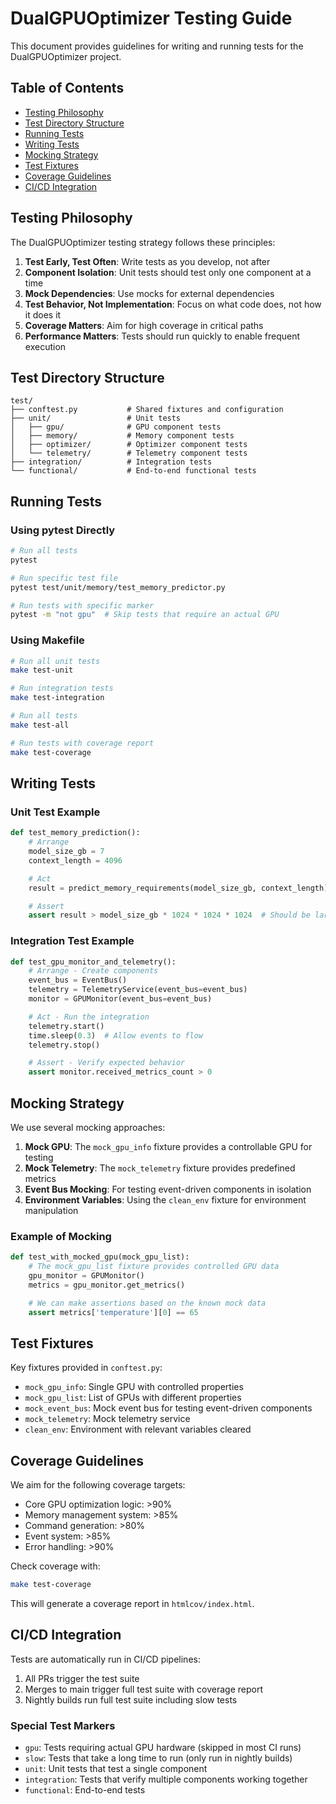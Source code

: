 # DualGPUOptimizer Testing Guide

This document provides guidelines for writing and running tests for the DualGPUOptimizer project.

## Table of Contents

- [Testing Philosophy](#testing-philosophy)
- [Test Directory Structure](#test-directory-structure)
- [Running Tests](#running-tests)
- [Writing Tests](#writing-tests)
- [Mocking Strategy](#mocking-strategy)
- [Test Fixtures](#test-fixtures)
- [Coverage Guidelines](#coverage-guidelines)
- [CI/CD Integration](#cicd-integration)

## Testing Philosophy

The DualGPUOptimizer testing strategy follows these principles:

1. **Test Early, Test Often**: Write tests as you develop, not after
2. **Component Isolation**: Unit tests should test only one component at a time
3. **Mock Dependencies**: Use mocks for external dependencies
4. **Test Behavior, Not Implementation**: Focus on what code does, not how it does it
5. **Coverage Matters**: Aim for high coverage in critical paths
6. **Performance Matters**: Tests should run quickly to enable frequent execution

## Test Directory Structure

```
test/
├── conftest.py           # Shared fixtures and configuration
├── unit/                 # Unit tests
│   ├── gpu/              # GPU component tests
│   ├── memory/           # Memory component tests
│   ├── optimizer/        # Optimizer component tests
│   └── telemetry/        # Telemetry component tests
├── integration/          # Integration tests
└── functional/           # End-to-end functional tests
```

## Running Tests

### Using pytest Directly

```bash
# Run all tests
pytest

# Run specific test file
pytest test/unit/memory/test_memory_predictor.py

# Run tests with specific marker
pytest -m "not gpu"  # Skip tests that require an actual GPU
```

### Using Makefile

```bash
# Run all unit tests
make test-unit

# Run integration tests
make test-integration

# Run all tests
make test-all

# Run tests with coverage report
make test-coverage
```

## Writing Tests

### Unit Test Example

```python
def test_memory_prediction():
    # Arrange
    model_size_gb = 7
    context_length = 4096

    # Act
    result = predict_memory_requirements(model_size_gb, context_length)

    # Assert
    assert result > model_size_gb * 1024 * 1024 * 1024  # Should be larger than model
```

### Integration Test Example

```python
def test_gpu_monitor_and_telemetry():
    # Arrange - Create components
    event_bus = EventBus()
    telemetry = TelemetryService(event_bus=event_bus)
    monitor = GPUMonitor(event_bus=event_bus)

    # Act - Run the integration
    telemetry.start()
    time.sleep(0.3)  # Allow events to flow
    telemetry.stop()

    # Assert - Verify expected behavior
    assert monitor.received_metrics_count > 0
```

## Mocking Strategy

We use several mocking approaches:

1. **Mock GPU**: The `mock_gpu_info` fixture provides a controllable GPU for testing
2. **Mock Telemetry**: The `mock_telemetry` fixture provides predefined metrics
3. **Event Bus Mocking**: For testing event-driven components in isolation
4. **Environment Variables**: Using the `clean_env` fixture for environment manipulation

### Example of Mocking

```python
def test_with_mocked_gpu(mock_gpu_list):
    # The mock_gpu_list fixture provides controlled GPU data
    gpu_monitor = GPUMonitor()
    metrics = gpu_monitor.get_metrics()

    # We can make assertions based on the known mock data
    assert metrics['temperature'][0] == 65
```

## Test Fixtures

Key fixtures provided in `conftest.py`:

- `mock_gpu_info`: Single GPU with controlled properties
- `mock_gpu_list`: List of GPUs with different properties
- `mock_event_bus`: Mock event bus for testing event-driven components
- `mock_telemetry`: Mock telemetry service
- `clean_env`: Environment with relevant variables cleared

## Coverage Guidelines

We aim for the following coverage targets:

- Core GPU optimization logic: >90%
- Memory management system: >85%
- Command generation: >80%
- Event system: >85%
- Error handling: >90%

Check coverage with:

```bash
make test-coverage
```

This will generate a coverage report in `htmlcov/index.html`.

## CI/CD Integration

Tests are automatically run in CI/CD pipelines:

1. All PRs trigger the test suite
2. Merges to main trigger full test suite with coverage report
3. Nightly builds run full test suite including slow tests

### Special Test Markers

- `gpu`: Tests requiring actual GPU hardware (skipped in most CI runs)
- `slow`: Tests that take a long time to run (only run in nightly builds)
- `unit`: Unit tests that test a single component
- `integration`: Tests that verify multiple components working together
- `functional`: End-to-end tests

